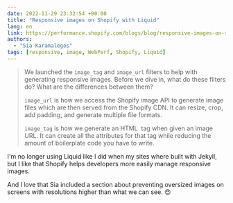 ```yaml
---
date: 2022-11-29 23:32:54 +00:00
title: "Responsive images on Shopify with Liquid"
lang: en
link: https://performance.shopify.com/blogs/blog/responsive-images-on-shopify-with-liquid#fixing-oversized-mobile-images
authors:
  - "Sia Karamalegos"
tags: [responsive, image, WebPerf, Shopify, Liquid]
---
```


> We launched the `image_tag` and `image_url` filters to help with generating responsive images. Before we dive in, what do these filters do? What are the differences between them?
>
> `image_url` is how we access the Shopify image API to generate image files which are then served from the Shopify CDN. It can resize, crop, add padding, and generate multiple file formats.
>
> `image_tag` is how we generate an HTML <img> tag when given an image URL. It can create all the attributes for that tag while reducing the amount of boilerplate code you have to write.

I'm no longer using Liquid like I did when my sites where built with Jekyll, but I like that Shopify helps developers more easily manage responsive images.

And I love that Sia included a section about preventing oversized images on screens with resolutions higher than what we can see. 😍
